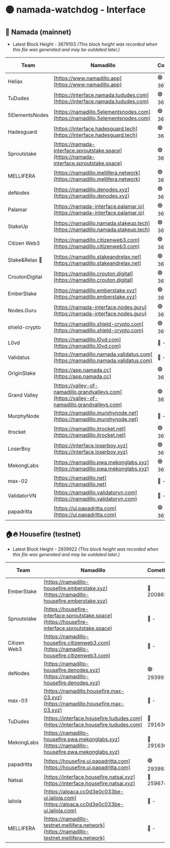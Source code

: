 # 🟡 namada-watchdog - Interface

## 🚀 Namada (mainnet)
- Latest Block Height - 3679103 *(This block height was recorded when this file was generated and may be outdated later.)*

| Team | Namadillo | CometBFT | Indexer | MASP Indexer |
|-|-|-|-|-|
| Heliax | [https://www.namadillo.app](https://www.namadillo.app) | 🟢 3679079 | 🟢 3679079 | 🟢 3679079 |
| TuDudes | [https://interface.namada.tududes.com](https://interface.namada.tududes.com) | 🟢 3679080 | 🟢 3679080 | 🟢 3679080 |
| 5ElementsNodes | [https://namadillo.5elementsnodes.com](https://namadillo.5elementsnodes.com) | 🟢 3679080 | 🟢 3679080 | 🟢 3679080 |
| Hadesguard | [https://interface.hadesguard.tech](https://interface.hadesguard.tech) | 🟢 3679081 | 🟢 3679081 | 🟢 3679081 |
| Sproutstake | [https://namada-interface.sproutstake.space](https://namada-interface.sproutstake.space) | 🟢 3679082 | 🟢 3679082 | 🟢 3679081 |
| MELLIFERA | [https://namadillo.mellifera.network](https://namadillo.mellifera.network) | 🟢 3679083 | 🟢 3679083 | 🟢 3679082 |
| deNodes | [https://namadillo.denodes.xyz](https://namadillo.denodes.xyz) | 🟢 3679083 | 🟢 3679083 | 🟢 3679083 |
| Palamar | [https://namada-interface.palamar.io](https://namada-interface.palamar.io) | 🟢 3679084 | 🟢 3679084 | 🟢 3679084 |
| StakeUp | [https://namadillo.namada.stakeup.tech](https://namadillo.namada.stakeup.tech) | 🟢 3679085 | 🟢 3679085 | 🟢 3679085 |
| Citizen Web3 | [https://namadillo.citizenweb3.com](https://namadillo.citizenweb3.com) | 🟢 3679086 | 🟢 3679085 | 🟢 3679086 |
| Stake&Relax 🦥 | [https://namadillo.stakeandrelax.net](https://namadillo.stakeandrelax.net) | 🟢 3679087 | 🟢 3679087 | 🟢 3679087 |
| CroutonDigital | [https://namadillo.crouton.digital](https://namadillo.crouton.digital) | 🟢 3679087 | 🟢 3679087 | 🟢 3679087 |
| EmberStake | [https://namadillo.emberstake.xyz](https://namadillo.emberstake.xyz) | 🟢 3679088 | 🟢 3679088 | 🟢 3679088 |
| Nodes.Guru | [https://namada-interface.nodes.guru](https://namada-interface.nodes.guru) | 🟢 3679089 | 🟢 3679089 | 🟢 3679089 |
| shield-crypto | [https://namadillo.shield-crypto.com](https://namadillo.shield-crypto.com) | 🟢 3679090 | 🟢 3679089 | 🟢 3679089 |
| L0vd | [https://namadillo.l0vd.com](https://namadillo.l0vd.com) | 🔴 - | 🔴 - | 🔴 - |
| Validatus | [https://namadillo.namada.validatus.com](https://namadillo.namada.validatus.com) | 🔴 - | 🔴 - | 🔴 - |
| OriginStake | [https://app.namada.cc](https://app.namada.cc) | 🟢 3679094 | 🟢 3679094 | 🟢 3679094 |
| Grand Valley | [https://valley-of-namadillo.grandvalleys.com](https://valley-of-namadillo.grandvalleys.com) | 🟢 3679095 | 🟢 3679094 | 🟢 3679094 |
| MurphyNode | [https://namadillo.murphynode.net](https://namadillo.murphynode.net) | 🔴 - | 🔴 - | 🔴 - |
| itrocket | [https://namadillo.itrocket.net](https://namadillo.itrocket.net) | 🟢 3679097 | 🟢 3679097 | 🟢 3679097 |
| LoserBoy | [https://interface.loserboy.xyz](https://interface.loserboy.xyz) | 🟢 3679098 | 🟢 3679098 | 🟢 3679098 |
| MekongLabs | [https://namadillo.pwa.mekonglabs.xyz](https://namadillo.pwa.mekonglabs.xyz) | 🟢 3679099 | 🟢 3679099 | 🟢 3679098 |
| max-02 | [https://namadillo.net](https://namadillo.net) | 🔴 - | 🔴 - | 🔴 - |
| ValidatorVN | [https://namadillo.validatorvn.com](https://namadillo.validatorvn.com) | 🔴 - | 🔴 - | 🔴 - |
| papadritta | [https://ui.papadritta.com](https://ui.papadritta.com) | 🟢 3679103 | 🟢 3679103 | 🟢 3679103 |

## 🏠🔥 Housefire (testnet)
- Latest Block Height - 2939922 *(This block height was recorded when this file was generated and may be outdated later.)*

| Team | Namadillo | CometBFT | Indexer | MASP Indexer |
|-|-|-|-|-|
| EmberStake | [https://namadillo-housefire.emberstake.xyz](https://namadillo-housefire.emberstake.xyz) | 🔴 2008636 | 🔴 - | 🔴 - |
| Sproutstake | [https://housefire-interface.sproutstake.space](https://housefire-interface.sproutstake.space) | 🔴 - | 🔴 - | 🔴 - |
| Citizen Web3 | [https://namadillo-housefire.citizenweb3.com](https://namadillo-housefire.citizenweb3.com) | 🔴 - | 🔴 - | 🔴 - |
| deNodes | [https://namadillo-housefire.denodes.xyz](https://namadillo-housefire.denodes.xyz) | 🟢 2939913 | 🟢 2939913 | 🟢 2939912 |
| max-03 | [https://namadillo.housefire.max-03.xyz](https://namadillo.housefire.max-03.xyz) | 🔴 - | 🔴 - | 🔴 - |
| TuDudes | [https://interface.housefire.tududes.com](https://interface.housefire.tududes.com) | 🔴 2916306 | 🔴 2916306 | 🔴 2916306 |
| MekongLabs | [https://namadillo-housefire.pwa.mekonglabs.xyz](https://namadillo-housefire.pwa.mekonglabs.xyz) | 🔴 2916306 | 🔴 2916306 | 🔴 2916306 |
| papadritta | [https://housefire.ui.papadritta.com](https://housefire.ui.papadritta.com) | 🟢 2939922 | 🟢 2939922 | 🟢 2939922 |
| Natsai | [https://interface.housefire.natsai.xyz](https://interface.housefire.natsai.xyz) | 🔴 2596741 | 🔴 2596741 | 🔴 2596741 |
| laliola | [https://alpaca.cc0d3e0c033be-ui.laliola.com](https://alpaca.cc0d3e0c033be-ui.laliola.com) | 🔴 - | 🔴 - | 🔴 - |
| MELLIFERA | [https://namadillo-testnet.mellifera.network](https://namadillo-testnet.mellifera.network) | 🔴 - | 🔴 2778001 | 🔴 2607259 |

